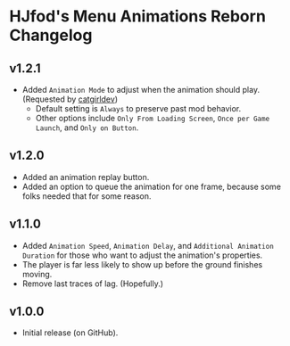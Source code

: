 # HJfod's Menu Animations Reborn Changelog
## v1.2.1
- Added `Animation Mode` to adjust when the animation should play. (Requested by [catgirldev](https://github.com/AnhNguyenlost13))
  - Default setting is `Always` to preserve past mod behavior.
  - Other options include `Only From Loading Screen`, `Once per Game Launch`, and `Only on Button`.
## v1.2.0
- Added an animation replay button.
- Added an option to queue the animation for one frame, because some folks needed that for some reason.
## v1.1.0
- Added `Animation Speed`, `Animation Delay`, and `Additional Animation Duration` for those who want to adjust the animation's properties.
- The player is far less likely to show up before the ground finishes moving.
- Remove last traces of lag. (Hopefully.)
## v1.0.0
- Initial release (on GitHub).